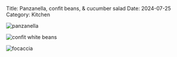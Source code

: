 Title: Panzanella, confit beans, & cucumber salad
Date: 2024-07-25
Category: Kitchen

![panzanella]({static}/images/panzanella.png)

![confit white beans]({static}/images/whitebean-confit.png)

![focaccia]({static}/images/focaccia.png)
